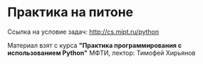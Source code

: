 # Практика на питоне

Ccылка на условие задач: http://cs.mipt.ru/python

Материал взят с курса **"Практика программирования с использованием Python"** МФТИ, лектор: Тимофей Хирьянов

